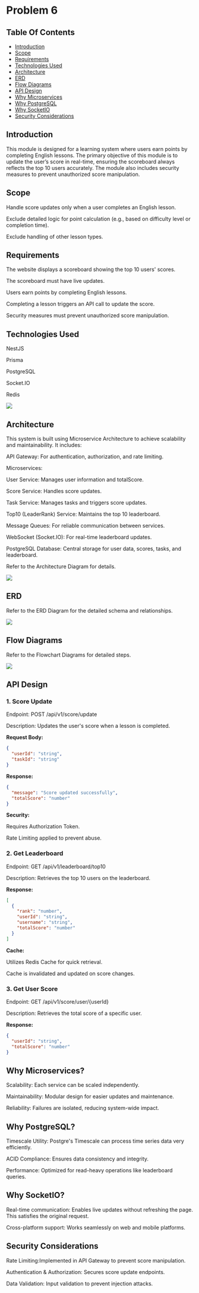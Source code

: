 # Problem 6
## Table Of Contents
- [Introduction](#introduction)
- [Scope](#scope)
- [Requirements](#requirements)
- [Technologies Used](#technologies-used)
- [Architecture](#architecture)
- [ERD](#erd)
- [Flow Diagrams](#flow-diagrams)
- [API Design](#api-design)
- [Why Microservices](#why-microservices)
- [Why PostgreSQL](#why-postgreSQL)
- [Why SocketIO](#why-socketIO)
- [Security Considerations](#security-considerations)

## Introduction
This module is designed for a learning system where users earn points by completing English lessons. The primary objective of this module is to update the user’s score in real-time, ensuring the scoreboard always reflects the top 10 users accurately. The module also includes security measures to prevent unauthorized score manipulation.

## Scope
Handle score updates only when a user completes an English lesson.

Exclude detailed logic for point calculation (e.g., based on difficulty level or completion time).

Exclude handling of other lesson types.

## Requirements
The website displays a scoreboard showing the top 10 users' scores.

The scoreboard must have live updates.

Users earn points by completing English lessons.

Completing a lesson triggers an API call to update the score.

Security measures must prevent unauthorized score manipulation.

## Technologies Used
NestJS

Prisma

PostgreSQL

Socket.IO

Redis

<img src="overall.drawio.png">

## Architecture
This system is built using Microservice Architecture to achieve scalability and maintainability. It includes:

API Gateway: For authentication, authorization, and rate limiting.

Microservices:

User Service: Manages user information and totalScore.

Score Service: Handles score updates.

Task Service: Manages tasks and triggers score updates.

Top10 (LeaderRank) Service: Maintains the top 10 leaderboard.

Message Queues: For reliable communication between services.

WebSocket (Socket.IO): For real-time leaderboard updates.

PostgreSQL Database: Central storage for user data, scores, tasks, and leaderboard.

Refer to the Architecture Diagram for details.

<img src="architecture.drawio.png">

## ERD
Refer to the ERD Diagram for the detailed schema and relationships.

<img src="ERD.png">

## Flow Diagrams
Refer to the Flowchart Diagrams for detailed steps.

<img src="flowchart.drawio.png">

## API Design
### 1. Score Update
Endpoint: POST /api/v1/score/update

Description: Updates the user's score when a lesson is completed.

**Request Body:**
```json
{
  "userId": "string",
  "taskId": "string"
}
```

**Response:**
```json
{
  "message": "Score updated successfully",
  "totalScore": "number"
}
```

**Security:**

Requires Authorization Token.

Rate Limiting applied to prevent abuse.

### 2. Get Leaderboard
Endpoint: GET /api/v1/leaderboard/top10

Description: Retrieves the top 10 users on the leaderboard.

**Response:**
```json
[
  {
    "rank": "number",
    "userId": "string",
    "username": "string",
    "totalScore": "number"
  }
]
```

**Cache:**

Utilizes Redis Cache for quick retrieval.

Cache is invalidated and updated on score changes.

### 3. Get User Score
Endpoint: GET /api/v1/score/user/{userId}

Description: Retrieves the total score of a specific user.

**Response:**
```json
{
  "userId": "string",
  "totalScore": "number"
}
```

## Why Microservices?
Scalability: Each service can be scaled independently.

Maintainability: Modular design for easier updates and maintenance.

Reliability: Failures are isolated, reducing system-wide impact.

## Why PostgreSQL?
Timescale Utility: Postgre's Timescale can process time series data very efficiently.

ACID Compliance: Ensures data consistency and integrity.

Performance: Optimized for read-heavy operations like leaderboard queries.

## Why SocketIO?
Real-time communication: Enables live updates without refreshing the page. This satisfies the original request.

Cross-platform support: Works seamlessly on web and mobile platforms.

## Security Considerations
Rate Limiting:Implemented in API Gateway to prevent score manipulation.

Authentication & Authorization: Secures score update endpoints.

Data Validation: Input validation to prevent injection attacks.